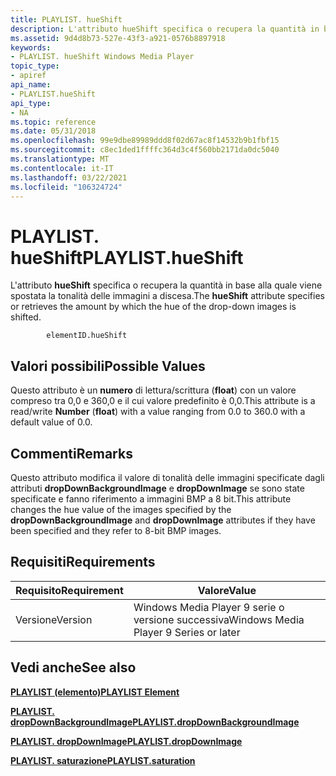 ```yaml
---
title: PLAYLIST. hueShift
description: L'attributo hueShift specifica o recupera la quantità in base alla quale viene spostata la tonalità delle immagini a discesa.
ms.assetid: 9d4d8b73-527e-43f3-a921-0576b8897918
keywords:
- PLAYLIST. hueShift Windows Media Player
topic_type:
- apiref
api_name:
- PLAYLIST.hueShift
api_type:
- NA
ms.topic: reference
ms.date: 05/31/2018
ms.openlocfilehash: 99e9dbe89989ddd8f02d67ac8f14532b9b1fbf15
ms.sourcegitcommit: c8ec1ded1ffffc364d3c4f560bb2171da0dc5040
ms.translationtype: MT
ms.contentlocale: it-IT
ms.lasthandoff: 03/22/2021
ms.locfileid: "106324724"
---
```

# <a name="playlisthueshift"></a><span data-ttu-id="1a252-104">PLAYLIST. hueShift</span><span class="sxs-lookup"><span data-stu-id="1a252-104">PLAYLIST.hueShift</span></span>

<span data-ttu-id="1a252-105">L'attributo **hueShift** specifica o recupera la quantità in base alla quale viene spostata la tonalità delle immagini a discesa.</span><span class="sxs-lookup"><span data-stu-id="1a252-105">The **hueShift** attribute specifies or retrieves the amount by which the hue of the drop-down images is shifted.</span></span>

``` syntax
        elementID.hueShift
```

## <a name="possible-values"></a><span data-ttu-id="1a252-106">Valori possibili</span><span class="sxs-lookup"><span data-stu-id="1a252-106">Possible Values</span></span>

<span data-ttu-id="1a252-107">Questo attributo è un **numero** di lettura/scrittura (**float**) con un valore compreso tra 0,0 e 360,0 e il cui valore predefinito è 0,0.</span><span class="sxs-lookup"><span data-stu-id="1a252-107">This attribute is a read/write **Number** (**float**) with a value ranging from 0.0 to 360.0 with a default value of 0.0.</span></span>

## <a name="remarks"></a><span data-ttu-id="1a252-108">Commenti</span><span class="sxs-lookup"><span data-stu-id="1a252-108">Remarks</span></span>

<span data-ttu-id="1a252-109">Questo attributo modifica il valore di tonalità delle immagini specificate dagli attributi **dropDownBackgroundImage** e **dropDownImage** se sono state specificate e fanno riferimento a immagini BMP a 8 bit.</span><span class="sxs-lookup"><span data-stu-id="1a252-109">This attribute changes the hue value of the images specified by the **dropDownBackgroundImage** and **dropDownImage** attributes if they have been specified and they refer to 8-bit BMP images.</span></span>

## <a name="requirements"></a><span data-ttu-id="1a252-110">Requisiti</span><span class="sxs-lookup"><span data-stu-id="1a252-110">Requirements</span></span>



| <span data-ttu-id="1a252-111">Requisito</span><span class="sxs-lookup"><span data-stu-id="1a252-111">Requirement</span></span> | <span data-ttu-id="1a252-112">Valore</span><span class="sxs-lookup"><span data-stu-id="1a252-112">Value</span></span> |
|--------------------|---------------------------------------------------|
| <span data-ttu-id="1a252-113">Versione</span><span class="sxs-lookup"><span data-stu-id="1a252-113">Version</span></span><br/> | <span data-ttu-id="1a252-114">Windows Media Player 9 serie o versione successiva</span><span class="sxs-lookup"><span data-stu-id="1a252-114">Windows Media Player 9 Series or later</span></span><br/> |



## <a name="see-also"></a><span data-ttu-id="1a252-115">Vedi anche</span><span class="sxs-lookup"><span data-stu-id="1a252-115">See also</span></span>

<dl> <dt>

[<span data-ttu-id="1a252-116">**PLAYLIST (elemento)**</span><span class="sxs-lookup"><span data-stu-id="1a252-116">**PLAYLIST Element**</span></span>](playlist-element.md)
</dt> <dt>

[<span data-ttu-id="1a252-117">**PLAYLIST. dropDownBackgroundImage**</span><span class="sxs-lookup"><span data-stu-id="1a252-117">**PLAYLIST.dropDownBackgroundImage**</span></span>](playlist-dropdownbackgroundimage.md)
</dt> <dt>

[<span data-ttu-id="1a252-118">**PLAYLIST. dropDownImage**</span><span class="sxs-lookup"><span data-stu-id="1a252-118">**PLAYLIST.dropDownImage**</span></span>](playlist-dropdownimage.md)
</dt> <dt>

[<span data-ttu-id="1a252-119">**PLAYLIST. saturazione**</span><span class="sxs-lookup"><span data-stu-id="1a252-119">**PLAYLIST.saturation**</span></span>](playlist-saturation.md)
</dt> </dl>

 

 





